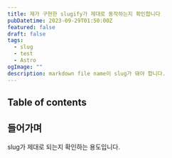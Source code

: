 ```yaml
---
title: 제가 구현한 slugify가 제대로 동작하는지 확인합니다
pubDatetime: 2023-09-29T01:50:00Z
featured: false
draft: false
tags:
  - slug
  - test
  - Astro
ogImage: ""
description: markdown file name이 slug가 돼야 합니다.
---
```


## Table of contents

## 들어가며

slug가 제대로 되는지 확인하는 용도입니다.

